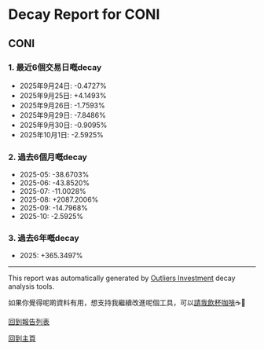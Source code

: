 # Decay Report for CONI

## CONI

### 1. 最近6個交易日嘅decay

- 2025年9月24日: -0.4727%
- 2025年9月25日: +4.1493%
- 2025年9月26日: -1.7593%
- 2025年9月29日: -7.8486%
- 2025年9月30日: -0.9095%
- 2025年10月1日: -2.5925%

### 2. 過去6個月嘅decay

- 2025-05: -38.6703%
- 2025-06: -43.8520%
- 2025-07: -11.0028%
- 2025-08: +2087.2006%
- 2025-09: -14.7968%
- 2025-10: -2.5925%

### 3. 過去6年嘅decay

- 2025: +365.3497%

------------------------------
This report was automatically generated by [Outliers Investment](https://outliersecon.github.io/Outliers-Investment/) decay analysis tools.

如果你覺得呢啲資料有用，想支持我繼續改進呢個工具，可以[請我飲杯咖啡](https://buymeacoffee.com/outliersecon)☕🙏

[回到報告列表](https://outliersecon.github.io/Outliers-Investment/reports/reports_public)

[回到主頁](https://outliersecon.github.io/Outliers-Investment/)